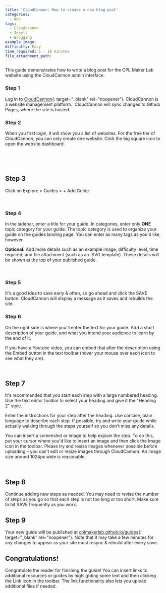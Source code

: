 ```yaml
---
title: 'CloudCannon: How to create a new blog post'
categories:
  - Web
tags:
  - Cloudcannon
  - Jekyll
  - Blogging
example_image:
difficulty: Easy
time_required: 5 - 10 minutes
file_attachment_path:
---
```


This guide demonstrates how to write a blog post for the CPL Maker Lab website using the CloudCannon admin interface.

### Step 1

Log in to [CloudCannon](cloudcannon.com/){: target="_blank" rel="noopener"}. CloudCannon is a website management platform.&nbsp; CloudCannon will sync changes to Github Pages, where the site is hosted.

### Step 2

When you first login, it will show you a list of websites. For the free tier of CloudCannon, you can only create one website. Click the big square icon to open the website dashboard.

&nbsp;

&nbsp;

## Step 3

Click on Explore &gt; Guides &gt; + Add Guide

&nbsp;

### Step 4

In the sidebar, enter a title for your guide. In categories, enter only **ONE** topic category for your guide. The topic category is used to organize your guide on the guides landing page. You can enter as many tags as you'd like, however.

**Optional:** Add more details such as an example image, difficulty level, time required, and file attachment (such as an .SVG template). These details will be shown at the top of your published guide.

&nbsp;

### Step 5

It's a good idea to save early & often, so go ahead and click the SAVE button. CloudCannon will display a message as it saves and rebuilds the site.

### Step 6

On the right side is where you'll enter the text for your guide. Add a short description of your guide, and what you intend your audience to learn by the end of it.

If you have a Youtube video, you can embed that after the description using the Embed button in the text toolbar (hover your mouse over each icon to see what they are).

&nbsp;

## Step 7

It's recommended that you start each step with a large numbered heading. Use the text editor toolbar to select your heading and give it the "Heading 2" style.

Enter the instructions for your step after the heading. Use concise, plain language to describe each step. If possible, try and write your guide while actually walking through the steps yourself so you don't miss any details.

You can insert a screenshot or image to help explain the step. To do this, put your cursor where you'd like to insert an image and then click the Image icon in the toolbar. Please try and resize images whenever possible before uploading – you can't edit or resize images through CloudCannon. An image size around 1024px wide is reasonable.

&nbsp;

## Step 8

Continue adding new steps as needed. You may need to revise the number of steps as you go so that each step is not too long or too short. Make sure to hit SAVE frequently as you work.

## Step 9

Your new guide will be published at [cplmakerlab.github.io/guides](http://cplmakerlab.github.io/guides){: target="_blank" rel="noopener"}. Note that it may take a few minutes for any changes to appear as your site must resync & rebuild after every save.

## Congratulations\!

Congratulate the reader for finishing the guide\! You can insert links to additional resources or guides by highlighting some text and then clicking the Link icon in the toolbar. The link functionality also lets you upload additional files if needed.

&nbsp;

&nbsp;

&nbsp;